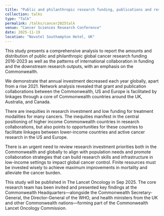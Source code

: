 ```yaml
---
title: "Public and philanthropic research funding, publications and research networks for cancer in the Commonwealth and globally in 2016-2023: comparative analysis"
collection: talks
type: "Talk"
permalink: /talks/cancer2025talk
venue: "Cancer Sciences Research Conference"
date: 2025-11-19
location: "Novotel Southampton Hotel, UK"
---
```

This study presents a comprehensive analysis to report the amounts and distribution of public and philanthropic global cancer research funding 2016-2023 as well as the patterns of international collaboration in funding and the downstream research outputs, with an emphasis on the Commonwealth.  
 
We demonstrate that annual investment decreased each year globally, apart from a rise 2021. Network analysis revealed that grant and publication collaborations between the Commonwealth, US and Europe is facilitated by linkages through a core of Commonwealth countries around the UK, Australia, and Canada.  
 
There are inequities in research investment and low funding for treatment modalities for many cancers.  The inequities manifest in the central positioning of higher income Commonwealth countries in research collaborations, but also points to opportunities for these countries to facilitate linkages between lower-income countries and active cancer research in the US and Europe.

There is an urgent need to review research investment priorities both in the Commonwealth and globally to align with population needs and promote collaboration strategies that can build research skills and infrastructure in low-income settings to impact global cancer control. Finite resources must be invested wisely to achieve maximum improvements in mortality and alleviate the cancer burden. 
 
This study will be published in The Lancet Oncology in Sep 2025. The core research team has been invited and presented key findings at the Commonwealth Headquarters—alongside the Commonwealth Secretary-General, the Director-General of the WHO, and health ministers from the UK and other Commonwealth nations—forming part of the Commonwealth Lancet Oncology Commission.  